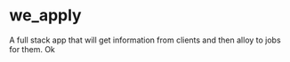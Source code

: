 # we_apply

A full stack app that will get information from clients and then alloy to jobs for them.
Ok
